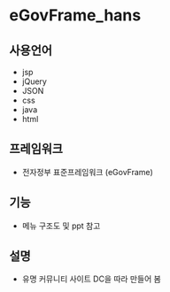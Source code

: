 # eGovFrame_hans
## 사용언어
+ jsp
+ jQuery
+ JSON
+ css
+ java
+ html
## 프레임워크
+ 전자정부 표준프레임워크 (eGovFrame)
## 기능
+ 메뉴 구조도 및 ppt 참고
## 설명
+ 유명 커뮤니티 사이트 DC을 따라 만들어 봄

